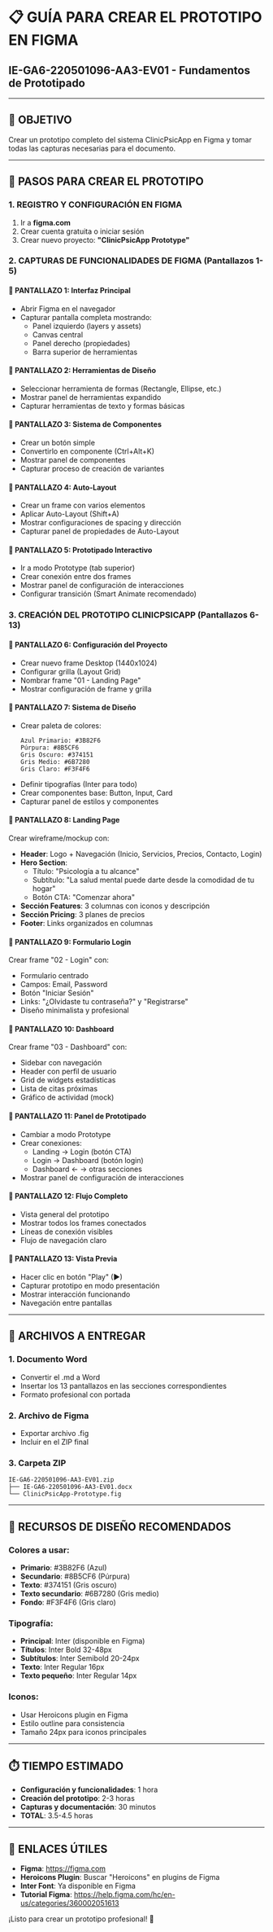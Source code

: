 # 📋 GUÍA PARA CREAR EL PROTOTIPO EN FIGMA
## IE-GA6-220501096-AA3-EV01 - Fundamentos de Prototipado

---

## 🎯 OBJETIVO
Crear un prototipo completo del sistema ClinicPsicApp en Figma y tomar todas las capturas necesarias para el documento.

---

## 📝 PASOS PARA CREAR EL PROTOTIPO

### 1. REGISTRO Y CONFIGURACIÓN EN FIGMA
1. Ir a **figma.com**
2. Crear cuenta gratuita o iniciar sesión
3. Crear nuevo proyecto: **"ClinicPsicApp Prototype"**

### 2. CAPTURAS DE FUNCIONALIDADES DE FIGMA (Pantallazos 1-5)

#### 📸 PANTALLAZO 1: Interfaz Principal
- Abrir Figma en el navegador
- Capturar pantalla completa mostrando:
  - Panel izquierdo (layers y assets)
  - Canvas central
  - Panel derecho (propiedades)
  - Barra superior de herramientas

#### 📸 PANTALLAZO 2: Herramientas de Diseño
- Seleccionar herramienta de formas (Rectangle, Ellipse, etc.)
- Mostrar panel de herramientas expandido
- Capturar herramientas de texto y formas básicas

#### 📸 PANTALLAZO 3: Sistema de Componentes
- Crear un botón simple
- Convertirlo en componente (Ctrl+Alt+K)
- Mostrar panel de componentes
- Capturar proceso de creación de variantes

#### 📸 PANTALLAZO 4: Auto-Layout
- Crear un frame con varios elementos
- Aplicar Auto-Layout (Shift+A)
- Mostrar configuraciones de spacing y dirección
- Capturar panel de propiedades de Auto-Layout

#### 📸 PANTALLAZO 5: Prototipado Interactivo
- Ir a modo Prototype (tab superior)
- Crear conexión entre dos frames
- Mostrar panel de configuración de interacciones
- Configurar transición (Smart Animate recomendado)

### 3. CREACIÓN DEL PROTOTIPO CLINICPSICAPP (Pantallazos 6-13)

#### 📸 PANTALLAZO 6: Configuración del Proyecto
- Crear nuevo frame Desktop (1440x1024)
- Configurar grilla (Layout Grid)
- Nombrar frame "01 - Landing Page"
- Mostrar configuración de frame y grilla

#### 📸 PANTALLAZO 7: Sistema de Diseño
- Crear paleta de colores:
  ```
  Azul Primario: #3B82F6
  Púrpura: #8B5CF6
  Gris Oscuro: #374151
  Gris Medio: #6B7280
  Gris Claro: #F3F4F6
  ```
- Definir tipografías (Inter para todo)
- Crear componentes base: Button, Input, Card
- Capturar panel de estilos y componentes

#### 📸 PANTALLAZO 8: Landing Page
Crear wireframe/mockup con:
- **Header**: Logo + Navegación (Inicio, Servicios, Precios, Contacto, Login)
- **Hero Section**: 
  - Título: "Psicología a tu alcance"
  - Subtítulo: "La salud mental puede darte desde la comodidad de tu hogar"
  - Botón CTA: "Comenzar ahora"
- **Sección Features**: 3 columnas con iconos y descripción
- **Sección Pricing**: 3 planes de precios
- **Footer**: Links organizados en columnas

#### 📸 PANTALLAZO 9: Formulario Login
Crear frame "02 - Login" con:
- Formulario centrado
- Campos: Email, Password
- Botón "Iniciar Sesión"
- Links: "¿Olvidaste tu contraseña?" y "Registrarse"
- Diseño minimalista y profesional

#### 📸 PANTALLAZO 10: Dashboard
Crear frame "03 - Dashboard" con:
- Sidebar con navegación
- Header con perfil de usuario
- Grid de widgets estadísticas
- Lista de citas próximas
- Gráfico de actividad (mock)

#### 📸 PANTALLAZO 11: Panel de Prototipado
- Cambiar a modo Prototype
- Crear conexiones:
  - Landing → Login (botón CTA)
  - Login → Dashboard (botón login)
  - Dashboard ← → otras secciones
- Mostrar panel de configuración de interacciones

#### 📸 PANTALLAZO 12: Flujo Completo
- Vista general del prototipo
- Mostrar todos los frames conectados
- Líneas de conexión visibles
- Flujo de navegación claro

#### 📸 PANTALLAZO 13: Vista Previa
- Hacer clic en botón "Play" (▶)
- Capturar prototipo en modo presentación
- Mostrar interacción funcionando
- Navegación entre pantallas

---

## 📁 ARCHIVOS A ENTREGAR

### 1. Documento Word
- Convertir el .md a Word
- Insertar los 13 pantallazos en las secciones correspondientes
- Formato profesional con portada

### 2. Archivo de Figma
- Exportar archivo .fig
- Incluir en el ZIP final

### 3. Carpeta ZIP
```
IE-GA6-220501096-AA3-EV01.zip
├── IE-GA6-220501096-AA3-EV01.docx
└── ClinicPsicApp-Prototype.fig
```

---

## 🎨 RECURSOS DE DISEÑO RECOMENDADOS

### Colores a usar:
- **Primario**: #3B82F6 (Azul)
- **Secundario**: #8B5CF6 (Púrpura)
- **Texto**: #374151 (Gris oscuro)
- **Texto secundario**: #6B7280 (Gris medio)
- **Fondo**: #F3F4F6 (Gris claro)

### Tipografía:
- **Principal**: Inter (disponible en Figma)
- **Títulos**: Inter Bold 32-48px
- **Subtítulos**: Inter Semibold 20-24px
- **Texto**: Inter Regular 16px
- **Texto pequeño**: Inter Regular 14px

### Iconos:
- Usar Heroicons plugin en Figma
- Estilo outline para consistencia
- Tamaño 24px para iconos principales

---

## ⏱️ TIEMPO ESTIMADO
- **Configuración y funcionalidades**: 1 hora
- **Creación del prototipo**: 2-3 horas
- **Capturas y documentación**: 30 minutos
- **TOTAL**: 3.5-4.5 horas

---

## 🔗 ENLACES ÚTILES
- **Figma**: https://figma.com
- **Heroicons Plugin**: Buscar "Heroicons" en plugins de Figma
- **Inter Font**: Ya disponible en Figma
- **Tutorial Figma**: https://help.figma.com/hc/en-us/categories/360002051613

¡Listo para crear un prototipo profesional! 🚀